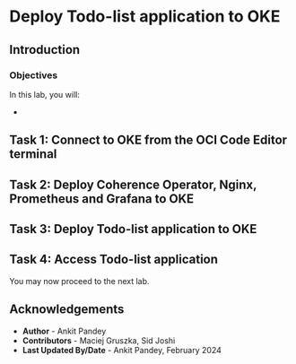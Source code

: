 # Deploy Todo-list application to OKE

## Introduction



### Objectives

In this lab, you will:

* 

## Task 1: Connect to OKE from the OCI Code Editor terminal


## Task 2: Deploy Coherence Operator, Nginx, Prometheus and Grafana to OKE 


## Task 3: Deploy Todo-list application to OKE


## Task 4: Access Todo-list application 

You may now proceed to the next lab.

## Acknowledgements

* **Author** -  Ankit Pandey
* **Contributors** - Maciej Gruszka, Sid Joshi
* **Last Updated By/Date** - Ankit Pandey, February 2024
